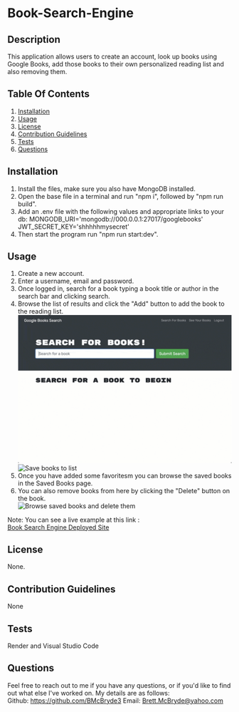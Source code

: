 # Book-Search-Engine

## Description

This application allows users to create an account, look up books using Google Books, add those books to their own personalized reading list and also removing them.

## Table Of Contents

1. [Installation](#installation)
2. [Usage](#usage)
3. [License](#license)
4. [Contribution Guidelines](#contribution)
5. [Tests](#tests)
6. [Questions](#questions)

## Installation

1. Install the files, make sure you also have MongoDB installed.
2. Open the base file in a terminal and run "npm i", followed by "npm run build".
3. Add an .env file with the following values and appropriate links to your db:
   MONGODB_URI='mongodb://000.0.0.1:27017/googlebooks'
   JWT_SECRET_KEY='shhhhhmysecret'
4. Then start the program run "npm run start:dev".

## Usage

1. Create a new account.
2. Enter a username, email and password.
3. Once logged in, search for a book typing a book title or author in the search bar and clicking search.
4. Browse the list of results and click the "Add" button to add the book to the reading list. <br>
   ![Search for books](./Assets/18-mern-homework-demo-01.gif)<br>
   ![Save books to list](./Assets/18-mern-homework-demo-02.gif)<br>
5. Once you have added some favoritesm you can browse the saved books in the Saved Books page.
6. You can also remove books from here by clicking the "Delete" button on the book.<br>
   ![Browse saved books and delete them](./Assets/18-mern-homework-demo-03.gif)

Note: You can see a live example at this link :<br>
[Book Search Engine Deployed Site](https://book-search-engine-ext3.onrender.com/)

## License

None.

## Contribution Guidelines

None

## Tests

Render and Visual Studio Code

## Questions

Feel free to reach out to me if you have any questions, or if you'd like to find out what else I've worked on. My details are as follows:  
 Github: https://github.com/BMcBryde3
Email: Brett.McBryde@yahoo.com
